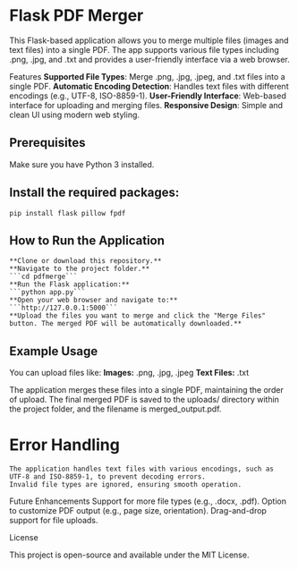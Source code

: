 # Flask PDF Merger

This Flask-based application allows you to merge multiple files (images and text files) into a single PDF. The app supports various file types including .png, .jpg, and .txt and provides a user-friendly interface via a web browser.

Features
    **Supported File Types**: Merge .png, .jpg, .jpeg, and .txt files into a single PDF.
    **Automatic Encoding Detection**: Handles text files with different encodings (e.g., UTF-8, ISO-8859-1).
    **User-Friendly Interface**: Web-based interface for uploading and merging files.
    **Responsive Design**: Simple and clean UI using modern web styling.

## Prerequisites

Make sure you have Python 3 installed.

## Install the required packages:
  ```pip install flask pillow fpdf```

## How to Run the Application
    **Clone or download this repository.**
    **Navigate to the project folder.**
    ```cd pdfmerge```
    **Run the Flask application:**
    ```python app.py```
    **Open your web browser and navigate to:**
    ```http://127.0.0.1:5000```
    **Upload the files you want to merge and click the "Merge Files" button. The merged PDF will be automatically downloaded.**

## Example Usage

You can upload files like:
    **Images:** .png, .jpg, .jpeg
    **Text Files:** .txt

The application merges these files into a single PDF, maintaining the order of upload.
The final merged PDF is saved to the uploads/ directory within the project folder, and the filename is merged_output.pdf.

# Error Handling
    The application handles text files with various encodings, such as UTF-8 and ISO-8859-1, to prevent decoding errors.
    Invalid file types are ignored, ensuring smooth operation.

Future Enhancements
    Support for more file types (e.g., .docx, .pdf).
    Option to customize PDF output (e.g., page size, orientation).
    Drag-and-drop support for file uploads.

License

This project is open-source and available under the MIT License.
